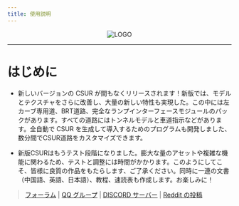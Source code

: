 ```yaml
---
title: 使用説明
---
```


<p align="center">
<img alt="LOGO" src="/logo.png"/>
</p>

------------------------------

# はじめに

* 新しいバージョンの CSUR が間もなくリリースされます！新版では、モデルとテクスチャをさらに改善し、大量の新しい特性も実現した。この中には左カーブ専用道、BRT道路、完全なランプインターフェースモジュールのパックがあります。すべての道路にはトンネルモデルと車道指示などがあります。全自動で CSUR を生成して導入するためのプログラムも開発しました、数分間でCSUR道路をカスタマイズできます。

* 新版CSURはもうテスト段階になりました。膨大な量のアセットや複雑な機能に関わるため、テストと調整には時間がかかります。このようにしてこそ、皆様に良質の作品をもたらします、ご了承ください。同時に一連の文書（中国語、英語、日本語）、教程、速読表も作成します。お楽しみに！

> [フォーラム](https://bbs.csur.fun) | [QQ グループ](https://jq.qq.com/?_wv=1027&k=5wOzDNM) | [DISCORD サーバー](https://discord.gg/bdqu5z8) | [Reddit の投稿](https://www.reddit.com/r/CitiesSkylinesModding/comments/d8y4xo/csur_automated_creation_of_road_assets_with/)
